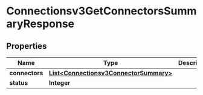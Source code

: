 

# Connectionsv3GetConnectorsSummaryResponse


## Properties

| Name | Type | Description | Notes |
|------------ | ------------- | ------------- | -------------|
|**connectors** | [**List&lt;Connectionsv3ConnectorSummary&gt;**](Connectionsv3ConnectorSummary.md) |  |  [optional] |
|**status** | **Integer** |  |  [optional] |



